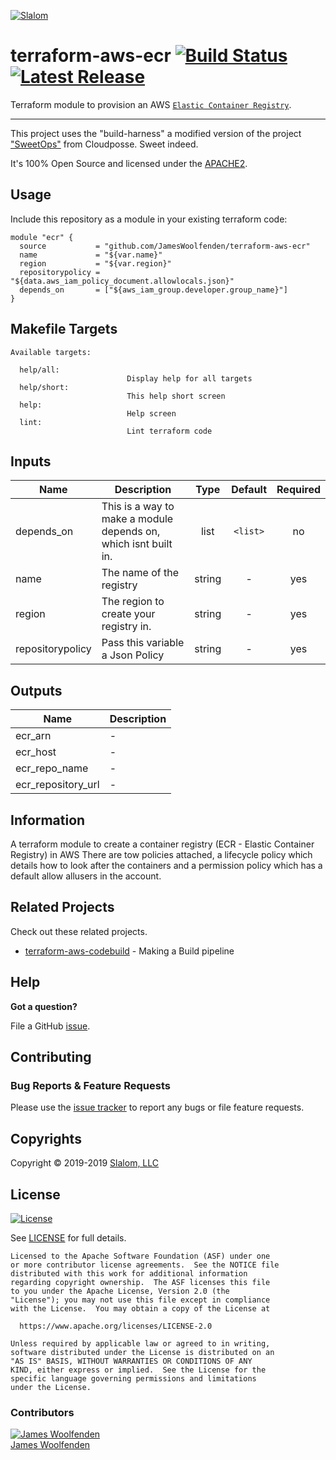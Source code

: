 <!-- This file was automatically generated by the `build-harness`. Make all changes to `README.yaml` and run `make readme` to rebuild this file. -->

[![Slalom][logo]](https://slalom.com)

# terraform-aws-ecr [![Build Status](https://api.travis-ci.com/JamesWoolfenden/terraform-aws-ecr.svg?branch=master)](https://travis-ci.com/JamesWoolfenden/terraform-aws-ecr) [![Latest Release](https://img.shields.io/github/release/JamesWoolfenden/terraform-aws-ecr.svg)](https://github.com/JamesWoolfenden/terraform-aws-ecr/releases/latest)

Terraform module to provision an AWS [`Elastic Container Registry`](https://aws.amazon.com/ecr/).

---

This project uses the "build-harness" a modified version of the project ["SweetOps"](https://cpco.io/sweetops) from Cloudposse. Sweet indeed.

It's 100% Open Source and licensed under the [APACHE2](LICENSE).

## Usage

Include this repository as a module in your existing terraform code:

```hcl
module "ecr" {
  source           = "github.com/JamesWoolfenden/terraform-aws-ecr"
  name             = "${var.name}"
  region           = "${var.region}"
  repositorypolicy = "${data.aws_iam_policy_document.allowlocals.json}"
  depends_on       = ["${aws_iam_group.developer.group_name}"]
}
```

## Makefile Targets

```make
Available targets:

  help/all:                          Display help for all targets
  help/short:                          This help short screen
  help:                          Help screen
  lint:                          Lint terraform code

```

## Inputs

| Name | Description | Type | Default | Required |
|------|-------------|:----:|:-----:|:-----:|
| depends_on | This is a way to make a module depends on, which isnt built in. | list | `<list>` | no |
| name | The name of the registry | string | - | yes |
| region | The region to create your registry in. | string | - | yes |
| repositorypolicy | Pass this variable a Json Policy | string | - | yes |

## Outputs

| Name | Description |
|------|-------------|
| ecr_arn | - |
| ecr_host | - |
| ecr_repo_name | - |
| ecr_repository_url | - |

## Information

A terraform module to create a container registry (ECR - Elastic Container Registry) in AWS
There are tow policies attached, a lifecycle policy which details how to look after the containers and a permission policy which has a default allow allusers in the account.

## Related Projects

Check out these related projects.

- [terraform-aws-codebuild](https://github.com/jameswoolfenden/terraform-aws-codebuild) - Making a Build pipeline

## Help

**Got a question?**

File a GitHub [issue](https://github.com/jameswoolfenden/terraform-aws-ecr/issues).

## Contributing

### Bug Reports & Feature Requests

Please use the [issue tracker](https://github.com/jameswoolfenden/terraform-aws-ecr/issues) to report any bugs or file feature requests.

## Copyrights

Copyright © 2019-2019 [Slalom, LLC](https://slalom.com)

## License

[![License](https://img.shields.io/badge/License-Apache%202.0-blue.svg)](https://opensource.org/licenses/Apache-2.0)

See [LICENSE](LICENSE) for full details.

    Licensed to the Apache Software Foundation (ASF) under one
    or more contributor license agreements.  See the NOTICE file
    distributed with this work for additional information
    regarding copyright ownership.  The ASF licenses this file
    to you under the Apache License, Version 2.0 (the
    "License"); you may not use this file except in compliance
    with the License.  You may obtain a copy of the License at

      https://www.apache.org/licenses/LICENSE-2.0

    Unless required by applicable law or agreed to in writing,
    software distributed under the License is distributed on an
    "AS IS" BASIS, WITHOUT WARRANTIES OR CONDITIONS OF ANY
    KIND, either express or implied.  See the License for the
    specific language governing permissions and limitations
    under the License.

### Contributors

  [![James Woolfenden][jameswoolfenden_avatar]][jameswoolfenden_homepage]<br/>[James Woolfenden][jameswoolfenden_homepage] 

  [jameswoolfenden_homepage]: https://github.com/jameswoolfenden
  [jameswoolfenden_avatar]: https://github.com/jameswoolfenden.png?size=150

[logo]: https://gist.githubusercontent.com/JamesWoolfenden/5c457434351e9fe732ca22b78fdd7d5e/raw/15933294ae2b00f5dba6557d2be88f4b4da21201/slalom-logo.png
[website]: https://slalom.com
[github]: https://github.com/jameswoolfenden
[linkedin]: https://www.linkedin.com/company/slalom-consulting/
[twitter]: https://twitter.com/Slalom

[share_twitter]: https://twitter.com/intent/tweet/?text=terraform-aws-ecr&url=https://github.com/jameswoolfenden/terraform-aws-ecr
[share_linkedin]: https://www.linkedin.com/shareArticle?mini=true&title=terraform-aws-ecr&url=https://github.com/jameswoolfenden/terraform-aws-ecr
[share_reddit]: https://reddit.com/submit/?url=https://github.com/jameswoolfenden/terraform-aws-ecr
[share_facebook]: https://facebook.com/sharer/sharer.php?u=https://github.com/jameswoolfenden/terraform-aws-ecr
[share_googleplus]: https://plus.google.com/share?url=https://github.com/jameswoolfenden/terraform-aws-ecr
[share_email]: mailto:?subject=terraform-aws-ecr&body=https://github.com/jameswoolfenden/terraform-aws-ecr
